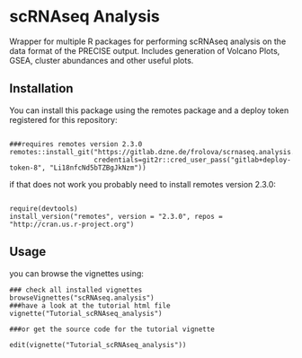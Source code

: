 # scRNAseq Analysis

Wrapper for multiple R packages for performing scRNAseq analysis on the data format of the PRECISE output. Includes generation of Volcano
Plots, GSEA, cluster abundances and other useful plots.

## Installation

You can install this package using the remotes package and a deploy token registered for this repository:

```{r}

###requires remotes version 2.3.0
remotes::install_git("https://gitlab.dzne.de/frolova/scrnaseq.analysis.git",
                     credentials=git2r::cred_user_pass("gitlab+deploy-token-8", "Li18nfcNd5bTZBgJkNzm"))

```

if that does not work you probably need to install remotes version 2.3.0:

```{r}

require(devtools)
install_version("remotes", version = "2.3.0", repos = "http://cran.us.r-project.org")

```

## Usage

you can browse the vignettes using:

```{r}
### check all installed vignettes
browseVignettes("scRNAseq.analysis")
###have a look at the tutorial html file 
vignette("Tutorial_scRNAseq_analysis")

###or get the source code for the tutorial vignette

edit(vignette("Tutorial_scRNAseq_analysis"))


```